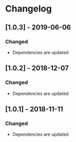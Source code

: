 # Changelog

## [1.0.3] - 2019-06-06
### Changed
- Dependencies are updated

## [1.0.2] - 2018-12-07
### Changed
- Dependencies are updated

## [1.0.1] - 2018-11-11
### Changed
- Dependencies are updated
